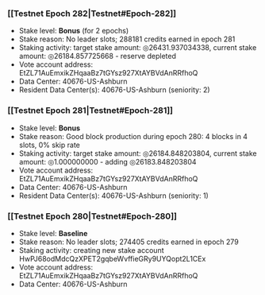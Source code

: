 ### [[Testnet Epoch 282|Testnet#Epoch-282]]
* Stake level: **Bonus** (for 2 epochs)
* Stake reason: No leader slots; 288181 credits earned in epoch 281
* Staking activity: target stake amount: ◎26431.937034338, current stake amount: ◎26184.857725668 - reserve depleted
* Vote account address: EtZL71AuEmxikZHqaaBz7tGYsz927XtAYBVdAnRRfhoQ
* Data Center: 40676-US-Ashburn
* Resident Data Center(s): 40676-US-Ashburn (seniority: 2)
### [[Testnet Epoch 281|Testnet#Epoch-281]]
* Stake level: **Bonus**
* Stake reason: Good block production during epoch 280: 4 blocks in 4 slots, 0% skip rate
* Staking activity: target stake amount: ◎26184.848203804, current stake amount: ◎1.000000000 - adding ◎26183.848203804
* Vote account address: EtZL71AuEmxikZHqaaBz7tGYsz927XtAYBVdAnRRfhoQ
* Data Center: 40676-US-Ashburn
* Resident Data Center(s): 40676-US-Ashburn (seniority: 1)
### [[Testnet Epoch 280|Testnet#Epoch-280]]
* Stake level: **Baseline**
* Stake reason: No leader slots; 274405 credits earned in epoch 279
* Staking activity: creating new stake account HwPJ68odMdcQzXPET2gqbeWvffieGRy9UYQopt2L1CEx
* Vote account address: EtZL71AuEmxikZHqaaBz7tGYsz927XtAYBVdAnRRfhoQ
* Data Center: 40676-US-Ashburn